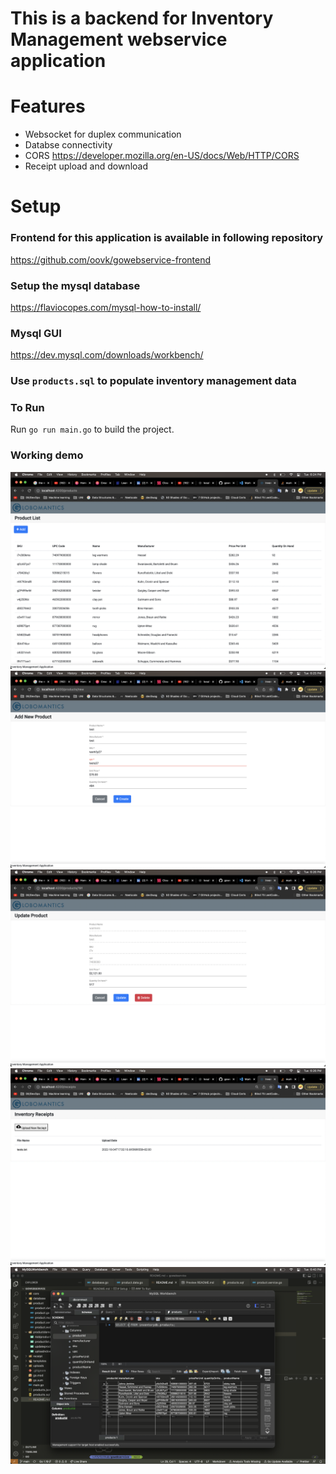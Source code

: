 # This is a backend for Inventory Management webservice application

# Features

- Websocket for duplex communication
- Databse connectivity
- CORS https://developer.mozilla.org/en-US/docs/Web/HTTP/CORS
- Receipt upload and download

# Setup

### Frontend for this application is available in following repository

https://github.com/oovk/gowebservice-frontend

### Setup the mysql database

https://flaviocopes.com/mysql-how-to-install/

### Mysql GUI

https://dev.mysql.com/downloads/workbench/

### Use `products.sql` to populate inventory management data

### To Run

Run `go run main.go` to build the project.

### Working demo

![image.png](productdemo/productlist.png)
![image.png](productdemo/Addproduct.png)
![image.png](productdemo/updateproduct.png)
![image.png](productdemo/uploadndownload.png)
![image.png](productdemo/database.png)
